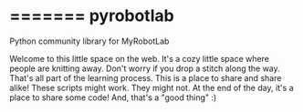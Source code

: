 
=======
pyrobotlab
==========

Python community library for MyRobotLab


Welcome to this little space on the web.  It's a cozy little space where people are knitting away.  Don't worry if you drop a stitch along the way.  That's all part of the learning process.  This is a place to share and share alike!  These scripts might work.  They might not.  At the end of the day, it's a place to share some code!  And, that's a "good thing" :)
